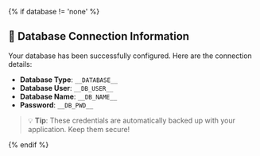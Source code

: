 {% if database != 'none' %}

## 💾 Database Connection Information

Your database has been successfully configured. Here are the connection details:

- **Database Type**: `__DATABASE__`
- **Database User**: `__DB_USER__`
- **Database Name**: `__DB_NAME__`
- **Password**: `__DB_PWD__`

> 💡 **Tip**: These credentials are automatically backed up with your application. Keep them secure!

{% endif %}
